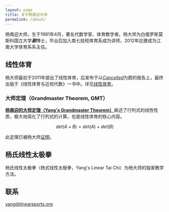 ```yaml
---
layout: page
title: 关于杨南迎大师
permalink: /about/
---
```


杨南迎大师，生于1981年4月，著名代数学家、体育教学者。杨大师为白俄罗斯莫斯科国立大学***副***博士，毕业后加入南七技校体育系成为讲师，2012年应邀成为江南大学体育系系主任。

## 线性体育

杨大师最初于2011年提出了线性体育，后发布于以[*Cancelled*](/posts/cancelled.html)为题的报告上，最终出版于《线性体育与近视代数》一书中。详见[线性体育](https://linearsports.org)。

### 大师定理（Grandmaster Theorem, GMT）
[**杨南迎的大师定理（Yang's Grandmaster Theorem）**](/posts/determinant.html)阐述了行列式的线性性质，极大地简化了行列式的计算，也是线性体育的核心内容。

$$ det(A+B) = det(A) + det(B) $$

此定理已被杨大师[证明](/posts/determinant-2.html)。

## 杨氏线性太极拳

杨氏线性太极拳（杨式线性太极拳，Yang's Linear Tai Chi）为杨大师的独家教学方法。

## 联系

[yang@linearsports.org](mailto:yang@linearsports.org)
